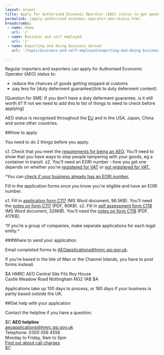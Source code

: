 ```yaml
---
layout: answer
title: Apply for Authorised Economic Operator (AEO) status to get goods through customs faster
permalink: /apply-authorised-economic-operator-aeo-status.html
breadcrumbs:
 - name: Home
   url: '/'
 - name: Business and self employed
   url: '/'
 - name: Exporting and doing business abroad
   url: '/topic/business-and-self-employed/exporting-and-doing-business-abroad.html'

---
```

Regular importers and exporters can apply for Authorised Economic Operator (AEO) status to:

- reduce the chances of goods getting stopped at customs
- pay less for [duty deferment guarantee](link to duty deferment content)

[Question for SME: If you don’t have a duty deferment guarantee, is it still worth it? If not we need to add this to list of things to need to check before applying]

AEO status is recognised throughout the [EU](/eu-eea) and in the USA, Japan, China and some other countries.

##How to apply

You need to do 2 things before you apply.

s1. Check that you meet the [requirements for being an AEO](/government/publications/notice-117-authorised-economic-operator). You’ll need to show that you have ways to stop people tampering with your goods, eg a container in transit.
s2. You’ll need an EORI number - how you get one depends on whether you're [registered for VAT](https://online.hmrc.gov.uk/shortforms/form/EORIVAT) or [not registered for VAT.](https://online.hmrc.gov.uk/shortforms/form/EORINonVATExport)

^You can [check if your business already has an EORI number.](http://ec.europa.eu/taxation_customs/dds2/eos/eori_validation.jsp?Lang=en)

Fill in the application forms once you know you're eligible and have an EORI number.

s1. Fill in [application form C117](https://www.gov.uk/government/uploads/system/uploads/attachment_data/file/412200/C117.doc) (MS Word document, 96.5KB). You’ll need the [notes on form C117](https://www.gov.uk/government/uploads/system/uploads/attachment_data/file/412612/C117-notes.pdf) (PDF, 90KB).
s2. Fill in [self assessment form C118](https://www.gov.uk/government/uploads/system/uploads/attachment_data/file/412192/C118.doc) (MS Word document, 326KB). You’ll need the [notes on form C118](https://www.gov.uk/government/uploads/system/uploads/attachment_data/file/414686/C118_Notes.pdf) (PDF, 417KB).

^If you’re a group of companies, make separate applications for each legal entity.^

###Where to send your application

Email completed forms to <AEOapplications@hmrc.gsi.gov.uk>.

If you’re based in the Isle of Man or the Channel Islands, you have to post forms instead. 

$A
HMRC AEO Central Site 
Fitz Roy House  
Castle Meadow Road
Nottingham 
NG2 1AB 
$A

Applications take up 100 days to process, or 180 days if your business is partly based outside the UK.

##Get help with your application

Contact the helpline if you have a question.

$C 
**AEO helpline**  
<aeoapplications@hmrc.gsi.gov.uk>   
Telephone: 0300 056 4556   
Monday to Friday, 9am to 5pm     
[Find out about call charges](/call-charges)     
$C 




